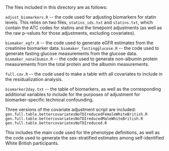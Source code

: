 The files included in this directory are as follows:

``adjust_biomarkers.R`` -- the code used for adjusting biomarkers for statin levels. This relies on two files, ``statins_ids.txt`` and ``statins.txt``, which contain the ATC codes for statins and the timepoint adjustments (as well as the raw p-values for those adjustments, excluding covariates).

``biomaker_egfr.R`` -- the code used to generate eGFR estimates from the creatinine biomarker data.
``biomaker_fastingglucose.R`` -- the code used to generate fasting glucose measurements from the glucose data.
``biomaker_nonalbumin.R`` -- the code used to generate non-albumin protein measurements from the total protein and the albumin measurements.

``full.cov.R`` -- the code used to make a table with all covariates to include in the residualization analysis.

``biomarker2day.txt`` -- the table of biomarkers, as well as the corresponding additional variables to include for the purposes of adjustment for biomarker-specific technical confounding.

Three versions of the covariate adjustment script are included:
``gen.full.table.bettercovariatesNoTDIreducedFemaleWhiteBritish.R``
``gen.full.table.bettercovariatesNoTDIreducedMaleWhiteBritish.R``
``gen.full.table.bettercovariatesNoTDIreduced.R``

This includes the main code used for the phenotype definitions, as well as the code used to generate the sex-stratified estimates among self-identified White British participants.

